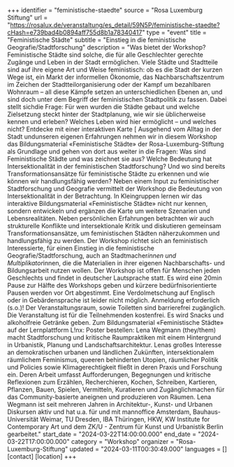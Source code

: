 +++
identifier = "feministische-staedte"
source = "Rosa Luxemburg Stiftung"
url = "https://rosalux.de/veranstaltung/es_detail/59N5P/feministische-staedte?cHash=e739bad4b0894aff755d8b1a78340417"
type = "event"
title = "Feministische Städte"
subtitle = "Einstieg in die feministische Geografie/Stadtforschung"
description = "Was bietet der Workshop?
Feministische Städte sind solche, die für alle Geschlechter gerechte Zugänge und Leben in der Stadt ermöglichen. Viele Städte und Stadtteile sind auf ihre eigene Art und Weise feministisch: ob es die Stadt der kurzen Wege ist, ein Markt der informellen Ökonomie, das Nachbarschaftszentrum im Zeichen der Stadtteilorganisierung oder der Kampf um bezahlbaren Wohnraum – all diese Kämpfe setzen an unterschiedlichen Ebenen an, und sind doch unter dem Begriff der feministischen Stadtpolitik zu fassen. Dabei stellt sichdie Frage: Für wen wurden die Städte gebaut und welche Zielsetzung steckt hinter der Stadtplanung, wie wir sie üblicherweise kennen und erleben? Welches Leben wird hier ermöglicht – und welches nicht? 
Entdecke mit einer interaktiven Karte [
Ausgehend vom Alltag in der Stadt undunseren eigenen Erfahrungen nehmen wir in diesem Workshop das Bildungsmaterial «Feministische Städte» der Rosa-Luxemburg-Stiftung als Grundlage und gehen von dort aus weiter in die Fragen: Was sind Feministische Städte und was zeichnet sie aus? Welche Bedeutung hat Intersektionalität in der feministischen Stadtforschung? Und wo sind bereits Transformationsansätze für feministische Städte zu erkennen und wie können wir handlungsfähig werden? Neben einem Input zu feministischer Stadtforschung und Geografie vermittelt der Workshop die Bedeutung von Intersektionalität in der Betrachtung. In Kleingruppen lernen wir das interaktive Bildungsmaterial «Feministische Städte» nicht nur kennen, sondern entwickeln und ergänzen die Karte um weitere Szenarien und Lebensrealitäten. Neben persönlichen Erfahrungen betrachten wir auch strukturelle Konflikte und intersektionale Kritik und diskutieren gemeinsam Transformationsansätze, um feministischen Städten näherzukommen und handlungsfähig zu werden.
Der Workshop richtet sich an feministisch Interessierte, für einen Einstieg in die feministische Geografie/Stadtforschung, auch an Stadtmacher*innen und Multiplikator*innen, die die Materialien in ihrer eigenen Nachbarschafts- und Bildungsarbeit nutzen wollen.
Der Workshop ist offen für Menschen jeden Geschlechts und findet in deutscher Lautsprache statt. Es wird eine 20min Pause zur Hälfte des Workshops geben und kürzere bedürfnisorientierte Pausen werden vor Ort abgestimmt. Eine Verdolmetschung auf Englisch oder in Gebärdensprache ist leider nicht möglich.
Anmeldung erforderlich (s.o.)!
Der Veranstaltungsraum, sowie Toiletten sind barrierefrei zugänglich.
Die Veranstaltung ist für die Teilnehmenden kostenfrei. Es wird Snacks und alkoholfreie Getränke geben.
Zum Bildungsmaterial «Feministische Städte» auf der Lernplattform L!nx: 
Poster bestellen: 
Lena Wegmann (they/them) macht Stadtforschung und kritische Raumpraktiken mit einem Hintergrund in Urbanistik, Planung und Landschaftsarchitektur. Lenas großes Interesse an demokratischen urbanen und ländlichen Zukünften, intersektionalem räumlichem Feminismus, queeren behinderten Utopien, räumlicher Politik und Policies sowie Klimagerechtigkeit fließt in deren Praxis und Forschung ein. Deren Arbeit umfasst Aufforderungen, Begegnungen und kritische Reflexionen zum Erzählen, Recherchieren, Kochen, Schreiben, Kartieren, Pflanzen, Bauen, Spielen, Vermitteln, Kuratieren und Zugänglichmachen für das Community-basierte aneignen und produzieren von Räumen. Lena Wegmann ist seit mehreren Jahren in Architektur-, Kunst- und Urbanen Diskursen aktiv und hat u.a. für und mit mannoffice Amsterdam, Bauhaus-Universität Weimar, TU Dresden, IBA Thüringen, HKW, KW Institute for Contemporary Art und dem ZK/U - Zentrum für Kunst und Urbanistik Berlin gearbeitet."
start_date = "2024-03-22T14:00:00.000"
end_date = "2024-03-22T17:00:00.000"
category = "Workshop"
organizer = "Rosa-Luxemburg-Stiftung"
updated = "2024-03-11T00:30:49.000"
languages = []
[contact]
[location]
+++